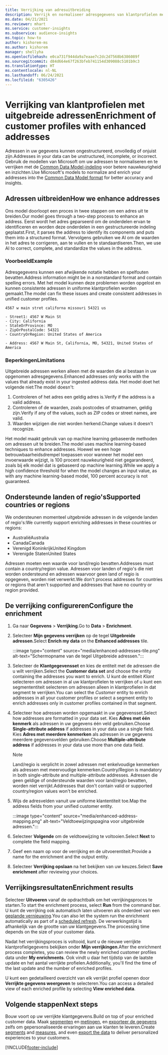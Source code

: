 ```yaml
---
title: Verrijking van adresuitbreiding
description: Verrijk en normaliseer adresgegevens van klantprofielen met de modellen van Microsoft.
ms.date: 04/21/2021
ms.reviewer: mhart
ms.service: customer-insights
ms.subservice: audience-insights
ms.topic: how-to
author: kishorem-ms
ms.author: kishorem
manager: shellyha
ms.openlocfilehash: e0ca731f944da9a7eaae7c2dc2d7568b6386089f
ms.sourcegitcommit: d84d664e67f263bfeb741154d309088c5101b9c3
ms.translationtype: HT
ms.contentlocale: nl-NL
ms.lasthandoff: 06/24/2021
ms.locfileid: "6305426"
---
```

# <a name="enrichment-of-customer-profiles-with-enhanced-addresses"></a><span data-ttu-id="fa976-103">Verrijking van klantprofielen met uitgebreide adressen</span><span class="sxs-lookup"><span data-stu-id="fa976-103">Enrichment of customer profiles with enhanced addresses</span></span>

<span data-ttu-id="fa976-104">Adressen in uw gegevens kunnen ongestructureerd, onvolledig of onjuist zijn.</span><span class="sxs-lookup"><span data-stu-id="fa976-104">Addresses in your data can be unstructured, incomplete, or incorrect.</span></span> <span data-ttu-id="fa976-105">Gebruik de modellen van Microsoft om uw adressen te normaliseren en te verrijken met de [Common Data Model-indeling](/common-data-model/schema/core/applicationcommon/address) voor betere nauwkeurigheid en inzichten.</span><span class="sxs-lookup"><span data-stu-id="fa976-105">Use Microsoft's models to normalize and enrich your addresses into the [Common Data Model format](/common-data-model/schema/core/applicationcommon/address) for better accuracy and insights.</span></span>

## <a name="how-we-enhance-addresses"></a><span data-ttu-id="fa976-106">Adressen uitbreiden</span><span class="sxs-lookup"><span data-stu-id="fa976-106">How we enhance addresses</span></span>

<span data-ttu-id="fa976-107">Ons model doorloopt een proces in twee stappen om een adres uit te breiden.</span><span class="sxs-lookup"><span data-stu-id="fa976-107">Our model goes through a two-step process to enhance an address.</span></span> <span data-ttu-id="fa976-108">Eerst wordt het adres geparseerd om de onderdelen ervan te identificeren en worden deze onderdelen in een gestructureerde indeling geplaatst.</span><span class="sxs-lookup"><span data-stu-id="fa976-108">First, it parses the address to identify its components and puts them into a structured format.</span></span> <span data-ttu-id="fa976-109">Vervolgens gebruiken we AI om de waarden in het adres te corrigeren, aan te vullen en te standaardiseren.</span><span class="sxs-lookup"><span data-stu-id="fa976-109">Then, we use AI to correct, complete, and standardize the values in the address.</span></span>

### <a name="example"></a><span data-ttu-id="fa976-110">Voorbeeld</span><span class="sxs-lookup"><span data-stu-id="fa976-110">Example</span></span>

<span data-ttu-id="fa976-111">Adresgegevens kunnen een afwijkende notatie hebben en spelfouten bevatten.</span><span class="sxs-lookup"><span data-stu-id="fa976-111">Address information might be in a nonstandard format and contain spelling errors.</span></span> <span data-ttu-id="fa976-112">Met het model kunnen deze problemen worden opgelost en kunnen consistente adressen in uniforme klantprofielen worden gemaakt.</span><span class="sxs-lookup"><span data-stu-id="fa976-112">The model can fix these issues and create consistent addresses in unified customer profiles.</span></span>

```Input
4567 w main stret californa missouri 54321 us
```

```Output
- Street1: 4567 W Main St
- City: California
- StateOrProvince: MO
- ZipOrPostalCode: 54321
- CountryOrRegion: United States of America

- Address: 4567 W Main St, California, MO, 54321, United States of America
```

### <a name="limitations"></a><span data-ttu-id="fa976-113">Beperkingen</span><span class="sxs-lookup"><span data-stu-id="fa976-113">Limitations</span></span>

<span data-ttu-id="fa976-114">Uitgebreide adressen werken alleen met de waarden die al bestaan in uw opgenomen adresgegevens.</span><span class="sxs-lookup"><span data-stu-id="fa976-114">Enhanced addresses only works with the values that already exist in your ingested address data.</span></span> <span data-ttu-id="fa976-115">Het model doet het volgende niet:</span><span class="sxs-lookup"><span data-stu-id="fa976-115">The model doesn't:</span></span> 

1. <span data-ttu-id="fa976-116">Controleren of het adres een geldig adres is.</span><span class="sxs-lookup"><span data-stu-id="fa976-116">Verify if the address is a valid address.</span></span>
2. <span data-ttu-id="fa976-117">Controleren of de waarden, zoals postcodes of straatnamen, geldig zijn.</span><span class="sxs-lookup"><span data-stu-id="fa976-117">Verify if any of the values, such as ZIP codes or street names, are valid.</span></span>
3. <span data-ttu-id="fa976-118">Waarden wijzigen die niet worden herkend.</span><span class="sxs-lookup"><span data-stu-id="fa976-118">Change values it doesn't recognize.</span></span>

<span data-ttu-id="fa976-119">Het model maakt gebruik van op machine learning gebaseerde methoden om adressen uit te breiden.</span><span class="sxs-lookup"><span data-stu-id="fa976-119">The model uses machine learning-based techniques to enhance addresses.</span></span> <span data-ttu-id="fa976-120">Hoewel we een hoge betrouwbaarheidsdrempel toepassen voor wanneer het model een invoerwaarde wijzigt, is 100 procent nauwkeurigheid niet gegarandeerd, zoals bij elk model dat is gebaseerd op machine learning.</span><span class="sxs-lookup"><span data-stu-id="fa976-120">While we apply a high confidence threshold for when the model changes an input value, as with any machine learning-based model, 100 percent accuracy is not guaranteed.</span></span>

## <a name="supported-countries-or-regions"></a><span data-ttu-id="fa976-121">Ondersteunde landen of regio's</span><span class="sxs-lookup"><span data-stu-id="fa976-121">Supported countries or regions</span></span>

<span data-ttu-id="fa976-122">We ondersteunen momenteel uitgebreide adressen in de volgende landen of regio's:</span><span class="sxs-lookup"><span data-stu-id="fa976-122">We currently support enriching addresses in these countries or regions:</span></span> 

- <span data-ttu-id="fa976-123">Australië</span><span class="sxs-lookup"><span data-stu-id="fa976-123">Australia</span></span>
- <span data-ttu-id="fa976-124">Canada</span><span class="sxs-lookup"><span data-stu-id="fa976-124">Canada</span></span>
- <span data-ttu-id="fa976-125">Verenigd Koninkrijk</span><span class="sxs-lookup"><span data-stu-id="fa976-125">United Kingdom</span></span>
- <span data-ttu-id="fa976-126">Verenigde Staten</span><span class="sxs-lookup"><span data-stu-id="fa976-126">United States</span></span>

<span data-ttu-id="fa976-127">Adressen moeten een waarde voor land/regio bevatten.</span><span class="sxs-lookup"><span data-stu-id="fa976-127">Addresses must contain a country/region value.</span></span> <span data-ttu-id="fa976-128">Adressen voor landen of regio's die niet worden ondersteund en adressen waarvoor geen land of regio is opgegeven, worden niet verwerkt.</span><span class="sxs-lookup"><span data-stu-id="fa976-128">We don't process addresses for countries or regions that aren't supported and addresses that have no country or region provided.</span></span>

## <a name="configure-the-enrichment"></a><span data-ttu-id="fa976-129">De verrijking configureren</span><span class="sxs-lookup"><span data-stu-id="fa976-129">Configure the enrichment</span></span>

1. <span data-ttu-id="fa976-130">Ga naar **Gegevens** > **Verrijking**.</span><span class="sxs-lookup"><span data-stu-id="fa976-130">Go to **Data** > **Enrichment**.</span></span>

1. <span data-ttu-id="fa976-131">Selecteer **Mijn gegevens verrijken** op de tegel **Uitgebreide adressen**.</span><span class="sxs-lookup"><span data-stu-id="fa976-131">Select **Enrich my data** on the **Enhanced addresses** tile.</span></span>

   :::image type="content" source="media/enhanced-addresses-tile.png" alt-text="Schermopname van de tegel Uitgebreide adressen.":::

1. <span data-ttu-id="fa976-133">Selecteer de **Klantgegevensset** en kies de entiteit met de adressen die u wilt verrijken.</span><span class="sxs-lookup"><span data-stu-id="fa976-133">Select the **Customer data set** and choose the entity containing the addresses you want to enrich.</span></span> <span data-ttu-id="fa976-134">U kunt de entiteit *Klant* selecteren om adressen in al uw klantprofielen te verrijken of u kunt een segmententiteit selecteren om adressen alleen in klantprofielen in dat segment te verrijken.</span><span class="sxs-lookup"><span data-stu-id="fa976-134">You can select the *Customer* entity to enrich addresses in all your customer profiles or select a segment entity to enrich addresses only in customer profiles contained in that segment.</span></span>

1. <span data-ttu-id="fa976-135">Selecteer hoe adressen worden opgemaakt in uw gegevensset.</span><span class="sxs-lookup"><span data-stu-id="fa976-135">Select how addresses are formatted in your data set.</span></span> <span data-ttu-id="fa976-136">Kies **Adres met één kenmerk** als adressen in uw gegevens één veld gebruiken.</span><span class="sxs-lookup"><span data-stu-id="fa976-136">Choose **Single-attribute address** if addresses in your data use a single field.</span></span> <span data-ttu-id="fa976-137">Kies **Adres met meerdere kenmerken** als adressen in uw gegevens meerdere gegevensvelden gebruiken.</span><span class="sxs-lookup"><span data-stu-id="fa976-137">Choose **Multiple-attribute address** if addresses in your data use more than one data field.</span></span>

   > [!NOTE]
   > <span data-ttu-id="fa976-138">Land/regio is verplicht in zowel adressen met enkelvoudige kenmerken als adressen met meervoudige kenmerken.</span><span class="sxs-lookup"><span data-stu-id="fa976-138">Country/Region is mandatory in both single-attribute and multiple-attribute addresses.</span></span> <span data-ttu-id="fa976-139">Adressen die geen geldige of ondersteunde waarden voor land/regio bevatten, worden niet verrijkt.</span><span class="sxs-lookup"><span data-stu-id="fa976-139">Addresses that don't contain valid or supported country/region values won't be enriched.</span></span>

1.  <span data-ttu-id="fa976-140">Wijs de adresvelden vanuit uw uniforme klantentiteit toe.</span><span class="sxs-lookup"><span data-stu-id="fa976-140">Map the address fields from your unified customer entity.</span></span>

    :::image type="content" source="media/enhanced-address-mapping.png" alt-text="Veldtoewijzingspagina voor uitgebreide adressen.":::

1. <span data-ttu-id="fa976-142">Selecteer **Volgende** om de veldtoewijzing te voltooien.</span><span class="sxs-lookup"><span data-stu-id="fa976-142">Select **Next** to complete the field mapping.</span></span>

1. <span data-ttu-id="fa976-143">Geef een naam op voor de verrijking en de uitvoerentiteit.</span><span class="sxs-lookup"><span data-stu-id="fa976-143">Provide a name for the enrichment and the output entity.</span></span>

1. <span data-ttu-id="fa976-144">Selecteer **Verrijking opslaan** na het bekijken van uw keuzes.</span><span class="sxs-lookup"><span data-stu-id="fa976-144">Select **Save enrichment** after reviewing your choices.</span></span>

## <a name="enrichment-results"></a><span data-ttu-id="fa976-145">Verrijkingsresultaten</span><span class="sxs-lookup"><span data-stu-id="fa976-145">Enrichment results</span></span>

<span data-ttu-id="fa976-146">Selecteer **Uitvoeren** vanaf de opdrachtbalk om het verrijkingsproces te starten.</span><span class="sxs-lookup"><span data-stu-id="fa976-146">To start the enrichment process, select **Run** from the command bar.</span></span> <span data-ttu-id="fa976-147">U kunt de verrijking ook automatisch laten uitvoeren als onderdeel van een [geplande vernieuwing](system.md#schedule-tab).</span><span class="sxs-lookup"><span data-stu-id="fa976-147">You can also let the system run the enrichment automatically as part of a [scheduled refresh](system.md#schedule-tab).</span></span> <span data-ttu-id="fa976-148">De verwerkingstijd is afhankelijk van de grootte van uw klantgegevens.</span><span class="sxs-lookup"><span data-stu-id="fa976-148">The processing time depends on the size of your customer data.</span></span>

<span data-ttu-id="fa976-149">Nadat het verrijkingsproces is voltooid, kunt u de nieuwe verrijkte klantprofielgegevens bekijken onder **Mijn verrijkingen**.</span><span class="sxs-lookup"><span data-stu-id="fa976-149">After the enrichment process completes, you can review the newly enriched customer profiles data under **My enrichments**.</span></span> <span data-ttu-id="fa976-150">Ook vindt u daar het tijdstip van de laatste update en het aantal verrijkte profielen.</span><span class="sxs-lookup"><span data-stu-id="fa976-150">Additionally, you'll find the time of the last update and the number of enriched profiles.</span></span>

<span data-ttu-id="fa976-151">U kunt een gedetailleerd overzicht van elk verrijkt profiel openen door **Verrijkte gegevens weergeven** te selecteren.</span><span class="sxs-lookup"><span data-stu-id="fa976-151">You can access a detailed view of each enriched profile by selecting **View enriched data**.</span></span>

## <a name="next-steps"></a><span data-ttu-id="fa976-152">Volgende stappen</span><span class="sxs-lookup"><span data-stu-id="fa976-152">Next steps</span></span>

<span data-ttu-id="fa976-153">Bouw voort op uw verrijkte klantgegevens.</span><span class="sxs-lookup"><span data-stu-id="fa976-153">Build on top of your enriched customer data.</span></span> <span data-ttu-id="fa976-154">Maak [segmenten](segments.md) en [metingen](measures.md), en [exporteer de gegevens](export-destinations.md) zelfs om gepersonaliseerde ervaringen aan uw klanten te leveren.</span><span class="sxs-lookup"><span data-stu-id="fa976-154">Create [segments](segments.md) and [measures](measures.md), and even [export the data](export-destinations.md) to deliver personalized experiences to your customers.</span></span>

[!INCLUDE[footer-include](../includes/footer-banner.md)]
